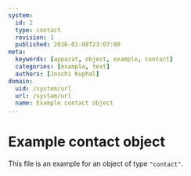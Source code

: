 ```yaml
---
system:
  id: 2
  type: contact
  revision: 1
  published: 2016-01-08T23:07:00
meta:
  keywords: [apparat, object, example, contact]
  categories: [example, text]
  authors: [Joschi Kuphal]
domain:
  uid: /system/url
  url: /system/url
  name: Example contact object
...
```

# Example contact object

This file is an example for an object of type `"contact"`.